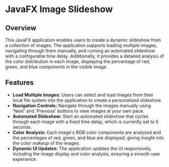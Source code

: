 # JavaFX Image Slideshow

## Overview
This JavaFX application enables users to create a dynamic slideshow from a collection of images. The application supports loading multiple images, navigating through them manually, and running an automated slideshow with a configurable time delay. Additionally, it provides a detailed analysis of the color distribution in each image, displaying the percentage of red, green, and blue components in the visible image.

## Features
- **Load Multiple Images:** Users can select and load images from their local file system into the application to create a personalized slideshow.
- **Navigation Controls:** Navigate through the images manually using 'Next' and 'Previous' buttons to view images at your own pace.
- **Automated Slideshow:** Start an automated slideshow that cycles through each image with a fixed time delay, which is currently set to 5 seconds.
- **Color Analysis:** Each image's RGB color components are analyzed and the percentages of red, green, and blue are displayed, giving insight into the color makeup of the images.
- **Dynamic UI Updates:** The application updates the UI responsively, including the image display and color analysis, ensuring a smooth user experience.

 
